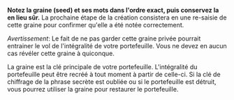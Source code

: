 **Notez la graine (seed) et ses mots dans l'ordre exact, puis conservez la en lieu sûr.**
La prochaine étape de la création consistera en une re-saisie de cette graine pour confirmer qu'elle a été notée correctement.

*Avertissement*: Le fait de ne pas garder cette graine privée pourrait entrainer le vol de l'intégralité de votre portefeuille.  Vous ne devez en aucun cas révéler cette graine à quiconque.

La graine est la clé principale de votre portefeuille. L'intégralité du portefeuille peut être recréé à tout moment à partir de celle-ci. Si la clé de chiffrage de la phrase secrète est oubliée ou si le portefeuille est détruit, vous pourrez utiliser la graine pour restaurer le portefeuille.
